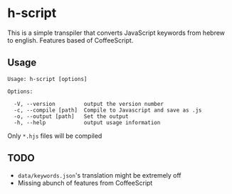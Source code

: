 # h-script

This is a simple transpiler that converts JavaScript keywords from hebrew to english. Features  based of CoffeeScript.

## Usage

```
Usage: h-script [options]

Options:

  -V, --version         output the version number
  -c, --compile [path]  Compile to Javascript and save as .js
  -o, --output [path]   Set the output
  -h, --help            output usage information
```

Only `*.hjs` files will be compiled

## TODO

* `data/keywords.json`'s translation might be extremely off
* Missing abunch of features from CoffeeScript

